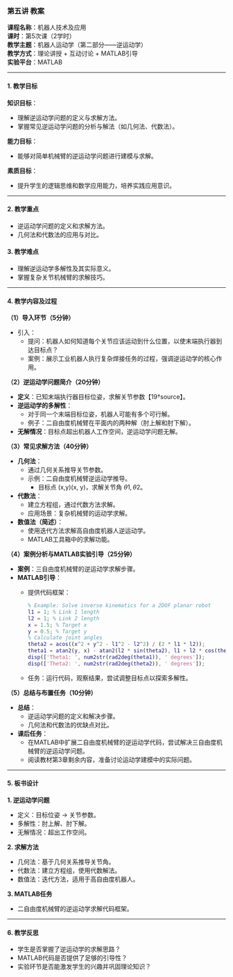 ### **第五讲 教案**

**课程名称**：机器人技术及应用  
**课时**：第5次课（2学时）  
**教学主题**：机器人运动学（第二部分——逆运动学）  
**教学方式**：理论讲授 + 互动讨论 + MATLAB引导  
**实验平台**：MATLAB

---

#### **1. 教学目标**

**知识目标**：

- 理解逆运动学问题的定义与求解方法。
- 掌握常见逆运动学问题的分析与解法（如几何法、代数法）。

**能力目标**：

- 能够对简单机械臂的逆运动学问题进行建模与求解。

**素质目标**：

- 提升学生的逻辑思维和数学应用能力，培养实践应用意识。

---

#### **2. 教学重点**

- 逆运动学问题的定义和求解方法。
- 几何法和代数法的应用与对比。

#### **3. 教学难点**

- 理解逆运动学多解性及其实际意义。
- 掌握复杂关节机械臂的求解技巧。

---

#### **4. 教学内容及过程**

**（1）导入环节（5分钟）**

- 引入：
    - 提问：机器人如何知道每个关节应该运动到什么位置，以使末端执行器到达目标点？
    - 案例：展示工业机器人执行复杂焊接任务的过程，强调逆运动学的核心作用。

**（2）逆运动学问题简介（20分钟）**

- **定义**：已知末端执行器目标位姿，求解关节参数【19†source】。
- **逆运动学的多解性**：
    - 对于同一个末端目标位姿，机器人可能有多个可行解。
    - 例子：二自由度机械臂在平面内的两种解（肘上解和肘下解）。
- **无解情况**：目标点超出机器人工作空间，逆运动学问题无解。

**（3）常见求解方法（40分钟）**

- **几何法**：
    - 通过几何关系推导关节参数。
    - 示例：二自由度机械臂逆运动学推导。
        - 目标点 (x,y)(x, y)，求解关节角 $θ1,θ2$。
- **代数法**：
    - 建立方程组，通过代数方法求解。
    - 应用场景：复杂机械臂的运动学求解。
- **数值法（简述）**：
    - 使用迭代方法求解高自由度机器人逆运动学。
    - MATLAB工具箱中的求解功能。

**（4）案例分析与MATLAB实验引导（25分钟）**

- **案例**：三自由度机械臂的逆运动学求解步骤。
- **MATLAB引导**：
    - 提供代码框架：
        
        ```matlab
        % Example: Solve inverse kinematics for a 2DOF planar robot
        l1 = 1; % Link 1 length
        l2 = 1; % Link 2 length
        x = 1.5; % Target x
        y = 0.5; % Target y
        % Calculate joint angles
        theta2 = acos((x^2 + y^2 - l1^2 - l2^2) / (2 * l1 * l2));
        theta1 = atan2(y, x) - atan2(l2 * sin(theta2), l1 + l2 * cos(theta2));
        disp(['Theta1: ', num2str(rad2deg(theta1)), ' degrees']);
        disp(['Theta2: ', num2str(rad2deg(theta2)), ' degrees']);
        ```
        
    - 任务：运行代码，观察结果，尝试调整目标点以探索多解性。

**（5）总结与布置任务（10分钟）**

- **总结**：
    - 逆运动学问题的定义和解决步骤。
    - 几何法和代数法的优缺点对比。
- **课后任务**：
    - 在MATLAB中扩展二自由度机械臂的逆运动学代码，尝试解决三自由度机械臂的逆运动学问题。
    - 阅读教材第3章剩余内容，准备讨论运动学建模中的实际问题。

---

#### **5. 板书设计**

**1. 逆运动学问题**

- 定义：目标位姿 → 关节参数。
- 多解性：肘上解、肘下解。
- 无解情况：超出工作空间。

**2. 求解方法**

- 几何法：基于几何关系推导关节角。
- 代数法：建立方程组，使用代数解法。
- 数值法：迭代方法，适用于高自由度机器人。

**3. MATLAB任务**

- 二自由度机械臂的逆运动学求解代码框架。

---

#### **6. 教学反思**

- 学生是否掌握了逆运动学的求解思路？
- MATLAB代码是否提供了足够的引导性？
- 实验环节是否能激发学生的兴趣并巩固理论知识？
